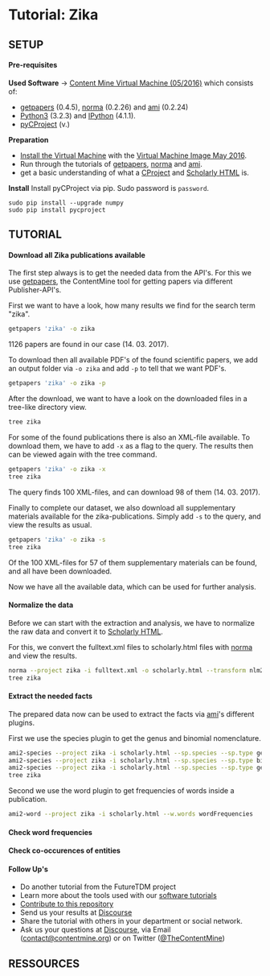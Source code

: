 # Tutorial: Zika

## SETUP
#### Pre-requisites

**Used Software** -> [Content Mine Virtual Machine (05/2016)](https://drive.google.com/open?id=0B7pJKedx9b97LTBVRmEzbzJOVlU) which consists of: 
- [getpapers](https://github.com/ContentMine/getpapers) (0.4.5), [norma](https://github.com/ContentMine/norma) (0.2.26) and [ami](https://github.com/ContentMine/ami) (0.2.24)
- [Python3](https://www.python.org/) (3.2.3) and [IPython](http://ipython.org/) (4.1.1).
- [pyCProject](https://github.com/ContentMine/pyCProject) (v.)

**Preparation**
- [Install the Virtual Machine](https://github.com/ContentMine/workshop-resources/tree/master/software-tutorials/vms) with the [Virtual Machine Image May 2016](https://drive.google.com/open?id=0B7pJKedx9b97LTBVRmEzbzJOVlU).
- Run through the tutorials of [getpapers](https://github.com/ContentMine/workshop-resources/tree/master/software-tutorials/cproject), [norma](https://github.com/ContentMine/workshop-resources/tree/master/software-tutorials/norma) and [ami](https://github.com/ContentMine/workshop-resources/tree/master/software-tutorials/ami).
- get a basic understanding of what a [CProject](https://github.com/ContentMine/workshop-resources/tree/master/software-tutorials/cproject) and [Scholarly HTML](https://github.com/ContentMine/workshop-resources/tree/master/software-tutorials/sHTML) is.

**Install**
Install pyCProject via pip. Sudo password is ```password```.

```
sudo pip install --upgrade numpy
sudo pip install pycproject
```

## TUTORIAL

#### Download all Zika publications available
The first step always is to get the needed data from the API's. For this we use [getpapers](https://github.com/ContentMine/workshop-resources/tree/master/software-tutorials/cproject), the ContentMine tool for getting papers via different Publisher-API's.

First we want to have a look, how many results we find for the search term "zika".

```bash
getpapers 'zika' -o zika
```
1126 papers are found in our case (14. 03. 2017).

To download then all available PDF's of the found scientific papers, we add an output folder via ```-o zika``` and add ```-p``` to tell that we want PDF's.

```bash
getpapers 'zika' -o zika -p
```

After the download, we want to have a look on the downloaded files in a tree-like directory view.

```bash
tree zika
```

For some of the found publications there is also an XML-file available. To download them, we have to add ```-x``` as a flag to the query. The results then can be viewed again with the tree command.

```bash
getpapers 'zika' -o zika -x
tree zika
```
The query finds 100 XML-files, and can download 98 of them (14. 03. 2017).

Finally to complete our dataset, we also download all supplementary materials available for the zika-publications. Simply add ```-s``` to the query, and view the results as usual.

```bash
getpapers 'zika' -o zika -s
tree zika
```
Of the 100 XML-files for 57 of them supplementary materials can be found, and all have been downloaded.

Now we have all the available data, which can be used for further analysis.

#### Normalize the data

Before we can start with the extraction and analysis, we have to normalize the raw data and convert it to [Scholarly HTML](https://github.com/ContentMine/workshop-resources/tree/master/software-tutorials/sHTML).

For this, we convert the fulltext.xml files to scholarly.html files with [norma](https://github.com/ContentMine/workshop-resources/tree/master/software-tutorials/norma) and view the results.

```bash
norma --project zika -i fulltext.xml -o scholarly.html --transform nlm2html
tree zika
```

#### Extract the needed facts

The prepared data now can be used to extract the facts via [ami](https://github.com/ContentMine/workshop-resources/tree/master/software-tutorials/ami)'s different plugins.

First we use the species plugin to get the genus and binomial nomenclature.

```bash
ami2-species --project zika -i scholarly.html --sp.species --sp.type genus
ami2-species --project zika -i scholarly.html --sp.species --sp.type binomial
ami2-species --project zika -i scholarly.html --sp.species --sp.type genussp
tree zika
```

Second we use the word plugin to get frequencies of words inside a publication. 

```bash
ami2-word --project zika -i scholarly.html --w.words wordFrequencies
```

#### Check word frequencies


#### Check co-occurences of entities

#### Follow Up's

- Do another tutorial from the FutureTDM project 
- Learn more about the tools used with our [software tutorials](https://github.com/ContentMine/workshop-resources)
- [Contribute to this repository](../README.md#contribution)
- Send us your results at [Discourse](http://discuss.contentmine.org/)
- Share the tutorial with others in your department or social network.
- Ask us your questions at [Discourse](http://discuss.contentmine.org/), via Email (contact@contentmine.org) or on Twitter ([@TheContentMine](https://twitter.com/TheContentMine))

## RESSOURCES


